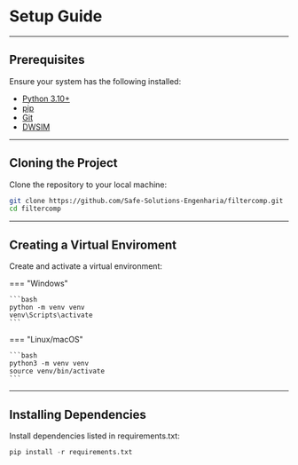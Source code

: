 # Setup Guide

---

## Prerequisites

Ensure your system has the following installed:

* [Python 3.10+](https://www.python.org/downloads/)
* [pip](https://pip.pypa.io/en/stable/)
* [Git](https://git-scm.com/)
* [DWSIM](https://dwsim.org/)
---

## Cloning the Project

Clone the repository to your local machine:
```bash 
git clone https://github.com/Safe-Solutions-Engenharia/filtercomp.git
cd filtercomp
```

---

## Creating a Virtual Enviroment


Create and activate a virtual environment:

=== "Windows"

    ```bash
    python -m venv venv
    venv\Scripts\activate
    ```

=== "Linux/macOS"

    ```bash
    python3 -m venv venv
    source venv/bin/activate
    ```

---

## Installing Dependencies

Install dependencies listed in requirements.txt:

```py
pip install -r requirements.txt
```